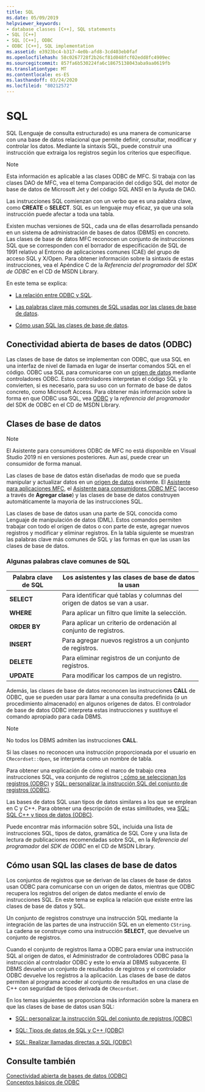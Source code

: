 ```yaml
---
title: SQL
ms.date: 05/09/2019
helpviewer_keywords:
- database classes [C++], SQL statements
- SQL [C++]
- SQL [C++], ODBC
- ODBC [C++], SQL implementation
ms.assetid: e3923bc4-b317-4e0b-afd8-3cd403eb0faf
ms.openlocfilehash: 58c0267728f2b26cf81d048fcf02edd8fc4909ec
ms.sourcegitcommit: 857fa6b530224fa6c18675138043aba9aa0619fb
ms.translationtype: MT
ms.contentlocale: es-ES
ms.lasthandoff: 03/24/2020
ms.locfileid: "80212572"
---
```

# <a name="sql"></a>SQL

SQL (Lenguaje de consulta estructurado) es una manera de comunicarse con una base de datos relacional que permite definir, consultar, modificar y controlar los datos. Mediante la sintaxis SQL, puede construir una instrucción que extraiga los registros según los criterios que especifique.

> [!NOTE]
>  Esta información es aplicable a las clases ODBC de MFC. Si trabaja con las clases DAO de MFC, vea el tema Comparación del código SQL del motor de base de datos de Microsoft Jet y del código SQL ANSI en la Ayuda de DAO.

Las instrucciones SQL comienzan con un verbo que es una palabra clave, como **CREATE** o **SELECT**. SQL es un lenguaje muy eficaz, ya que una sola instrucción puede afectar a toda una tabla.

Existen muchas versiones de SQL, cada una de ellas desarrollada pensando en un sistema de administración de bases de datos (DBMS) en concreto. Las clases de base de datos MFC reconocen un conjunto de instrucciones SQL que se corresponden con el borrador de especificación de SQL de 1991 relativo al Entorno de aplicaciones comunes (CAE) del grupo de acceso SQL y X/Open. Para obtener información sobre la sintaxis de estas instrucciones, vea el Apéndice C de la *Referencia del programador* del *SDK de ODBC* en el CD de MSDN Library.

En este tema se explica:

- [La relación entre ODBC y SQL](#_core_open_database_connectivity_.28.odbc.29).

- [Las palabras clave más comunes de SQL usadas por las clases de base de datos](#_core_the_database_classes).

- [Cómo usan SQL las clases de base de datos](#_core_how_the_database_classes_use_sql).

##  <a name="open-database-connectivity-odbc"></a><a name="_core_open_database_connectivity_.28.odbc.29"></a> Conectividad abierta de bases de datos (ODBC)

Las clases de base de datos se implementan con ODBC, que usa SQL en una interfaz de nivel de llamada en lugar de insertar comandos SQL en el código. ODBC usa SQL para comunicarse con un [origen de datos](../../data/odbc/data-source-odbc.md) mediante controladores ODBC. Estos controladores interpretan el código SQL y lo convierten, si es necesario, para su uso con un formato de base de datos concreto, como Microsoft Access. Para obtener más información sobre la forma en que ODBC usa SQL, vea [ODBC](../../data/odbc/odbc-basics.md) y la *referencia del programador* del SDK de ODBC en el CD de MSDN Library.

##  <a name="database-classes"></a><a name="_core_the_database_classes"></a> Clases de base de datos

> [!NOTE]
> El Asistente para consumidores ODBC de MFC no está disponible en Visual Studio 2019 ni en versiones posteriores. Aun así, puede crear un consumidor de forma manual.

Las clases de base de datos están diseñadas de modo que se pueda manipular y actualizar datos en un [origen de datos](../../data/odbc/data-source-odbc.md) existente. El [Asistente para aplicaciones MFC](../../mfc/reference/database-support-mfc-application-wizard.md), el [Asistente para consumidores ODBC MFC](../../mfc/reference/adding-an-mfc-odbc-consumer.md) (acceso a través de **Agregar clase**) y las clases de base de datos construyen automáticamente la mayoría de las instrucciones SQL.

Las clases de base de datos usan una parte de SQL conocida como Lenguaje de manipulación de datos (DML). Estos comandos permiten trabajar con todo el origen de datos o con parte de este, agregar nuevos registros y modificar y eliminar registros. En la tabla siguiente se muestran las palabras clave más comunes de SQL y las formas en que las usan las clases de base de datos.

### <a name="some-common-sql-keywords"></a>Algunas palabras clave comunes de SQL

|Palabra clave de SQL|Los asistentes y las clases de base de datos la usan|
|-----------------|---------------------------------------------|
|**SELECT**|Para identificar qué tablas y columnas del origen de datos se van a usar.|
|**WHERE**|Para aplicar un filtro que limite la selección.|
|**ORDER BY**|Para aplicar un criterio de ordenación al conjunto de registros.|
|**INSERT**|Para agregar nuevos registros a un conjunto de registros.|
|**DELETE**|Para eliminar registros de un conjunto de registros.|
|**UPDATE**|Para modificar los campos de un registro.|

Además, las clases de base de datos reconocen las instrucciones **CALL** de ODBC, que se pueden usar para llamar a una consulta predefinida (o un procedimiento almacenado) en algunos orígenes de datos. El controlador de base de datos ODBC interpreta estas instrucciones y sustituye el comando apropiado para cada DBMS.

> [!NOTE]
>  No todos los DBMS admiten las instrucciones **CALL**.

Si las clases no reconocen una instrucción proporcionada por el usuario en `CRecordset::Open`, se interpreta como un nombre de tabla.

Para obtener una explicación de cómo el marco de trabajo crea instrucciones SQL, vea conjunto de registros [: cómo se seleccionan los registros (ODBC)](../../data/odbc/recordset-how-recordsets-select-records-odbc.md) y [SQL: personalizar la instrucción SQL del conjunto de registros (ODBC)](../../data/odbc/sql-customizing-your-recordsets-sql-statement-odbc.md).

Las bases de datos SQL usan tipos de datos similares a los que se emplean en C y C++. Para obtener una descripción de estas similitudes, vea [SQL: SQL C++ y tipos de datos (ODBC)](../../data/odbc/sql-sql-and-cpp-data-types-odbc.md).

Puede encontrar más información sobre SQL, incluida una lista de instrucciones SQL, tipos de datos, gramática de SQL Core y una lista de lectura de publicaciones recomendadas sobre SQL, en la *Referencia del programador* del *SDK de ODBC* en el CD de MSDN Library.

##  <a name="how-the-database-classes-use-sql"></a><a name="_core_how_the_database_classes_use_sql"></a> Cómo usan SQL las clases de base de datos

Los conjuntos de registros que se derivan de las clases de base de datos usan ODBC para comunicarse con un origen de datos, mientras que ODBC recupera los registros del origen de datos mediante el envío de instrucciones SQL. En este tema se explica la relación que existe entre las clases de base de datos y SQL.

Un conjunto de registros construye una instrucción SQL mediante la integración de las partes de una instrucción SQL en un elemento `CString`. La cadena se construye como una instrucción **SELECT**, que devuelve un conjunto de registros.

Cuando el conjunto de registros llama a ODBC para enviar una instrucción SQL al origen de datos, el Administrador de controladores ODBC pasa la instrucción al controlador ODBC y este lo envía al DBMS subyacente. El DBMS devuelve un conjunto de resultados de registros y el controlador ODBC devuelve los registros a la aplicación. Las clases de base de datos permiten al programa acceder al conjunto de resultados en una clase de C++ con seguridad de tipos derivada de `CRecordset`.

En los temas siguientes se proporciona más información sobre la manera en que las clases de base de datos usan SQL:

- [SQL: personalizar la instrucción SQL del conjunto de registros (ODBC)](../../data/odbc/sql-customizing-your-recordsets-sql-statement-odbc.md)

- [SQL: Tipos de datos de SQL y C++ (ODBC)](../../data/odbc/sql-sql-and-cpp-data-types-odbc.md)

- [SQL: Realizar llamadas directas a SQL (ODBC)](../../data/odbc/sql-making-direct-sql-calls-odbc.md)

## <a name="see-also"></a>Consulte también

[Conectividad abierta de bases de datos (ODBC)](../../data/odbc/open-database-connectivity-odbc.md)<br/>
[Conceptos básicos de ODBC](../../data/odbc/odbc-basics.md)

